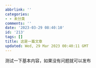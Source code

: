 ```yaml
---
abbrlink: ''
categories:
- - 未分类
comments: ''
date: '2023-03-29 08:40:10'
id: '213'
tags: []
title: 这是一篇文章
updated: Wed, 29 Mar 2023 00:40:11 GMT
---
```

测试一下基本内容，如果没有问题就可以发布
